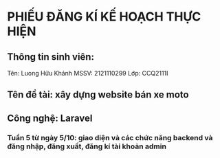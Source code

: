 # PHIẾU ĐĂNG KÍ KẾ HOẠCH THỰC HIỆN
## Thông tin sinh viên:
Tên: Luong Hữu Khánh
MSSV: 2121110299
Lớp: CCQ2111I
## Tên đề tài: xây dựng website bán xe moto
## Công nghệ: Laravel
### Tuần 5 từ ngày 5/10: giao diện và các chức năng backend và đăng nhập, đăng xuất, đăng kí tài khoản admin 
